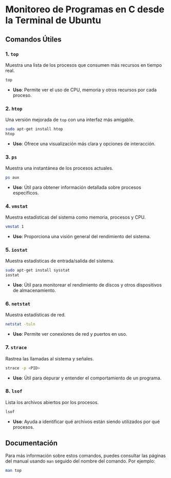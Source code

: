 # Monitoreo de Programas en C desde la Terminal de Ubuntu

## Comandos Útiles

### 1. `top`
Muestra una lista de los procesos que consumen más recursos en tiempo real.
```sh
top
```
- **Uso**: Permite ver el uso de CPU, memoria y otros recursos por cada proceso.

### 2. `htop`
Una versión mejorada de `top` con una interfaz más amigable.
```sh
sudo apt-get install htop
htop
```
- **Uso**: Ofrece una visualización más clara y opciones de interacción.

### 3. `ps`
Muestra una instantánea de los procesos actuales.
```sh
ps aux
```
- **Uso**: Útil para obtener información detallada sobre procesos específicos.

### 4. `vmstat`
Muestra estadísticas del sistema como memoria, procesos y CPU.
```sh
vmstat 1
```
- **Uso**: Proporciona una visión general del rendimiento del sistema.

### 5. `iostat`
Muestra estadísticas de entrada/salida del sistema.
```sh
sudo apt-get install sysstat
iostat
```
- **Uso**: Útil para monitorear el rendimiento de discos y otros dispositivos de almacenamiento.

### 6. `netstat`
Muestra estadísticas de red.
```sh
netstat -tuln
```
- **Uso**: Permite ver conexiones de red y puertos en uso.

### 7. `strace`
Rastrea las llamadas al sistema y señales.
```sh
strace -p <PID>
```
- **Uso**: Útil para depurar y entender el comportamiento de un programa.

### 8. `lsof`
Lista los archivos abiertos por los procesos.
```sh
lsof
```
- **Uso**: Ayuda a identificar qué archivos están siendo utilizados por qué procesos.

## Documentación

Para más información sobre estos comandos, puedes consultar las páginas del manual usando `man` seguido del nombre del comando. Por ejemplo:
```sh
man top
```
